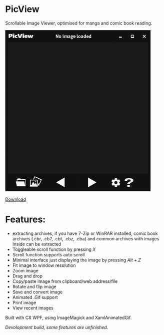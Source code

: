 # PicView

Scrollable Image Viewer, optimised for manga and comic book reading.

![Alt text](/Extra/Screenshot1.png?raw=true "PicView")

[Download](https://github.com/Ruben2776/PicView/releases/download/v.0.7-beta/PicView_Release.zip)

# Features:
* extracting archives, if you have 7-Zip or WinRAR installed, comic book archives (.cbr, .cb7, .cbt, .cbz, .cba) and common archives with images inside can be extracted
* Toggleable scroll function by pressing _X_
* Scroll function supports auto scroll
* Minimal interface just displaying the image by pressing _Alt + Z_
* Fit image to window resolution
* Zoom image
* Drag and drop
* Copy/paste image from clipboard/web address/file
* Rotate and flip image
* Save and convert image
* Animated .Gif support
* Print image
* View recent images

Built with C# WPF, using ImageMagick and XamlAnimatedGif.

*Devolopment build, some features are unfinished.*